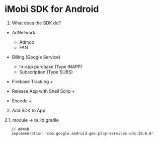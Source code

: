 # iMobi SDK for Android

01. What does the SDK do?

 - AdNetwork
    + Admob
    + FAN

 - Billing (Google Service)
    + In-app purchase (Type INAPP)
    + Subscription (Type SUBS)
   
 - Firebase Tracking
    +

 - Release App with Shell Scrip
    +
   
- Encode
   +


02. Add SDK to App

2.1. module -> build.gradle
````
   // Admob
   implementation 'com.google.android.gms:play-services-ads:20.6.0'
   
````